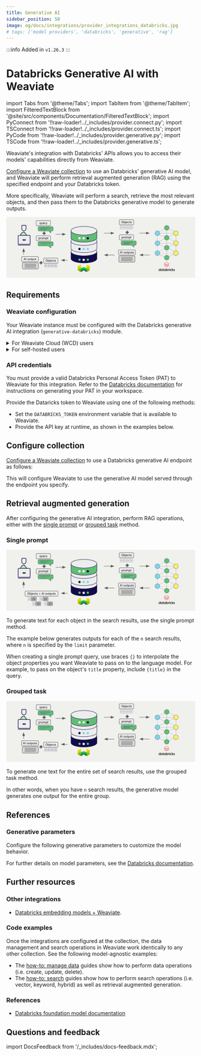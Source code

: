 ```yaml
---
title: Generative AI
sidebar_position: 50
image: og/docs/integrations/provider_integrations_databricks.jpg
# tags: ['model providers', 'databricks', 'generative', 'rag']
---
```


:::info Added in `v1.26.3`
:::

# Databricks Generative AI with Weaviate

import Tabs from '@theme/Tabs';
import TabItem from '@theme/TabItem';
import FilteredTextBlock from '@site/src/components/Documentation/FilteredTextBlock';
import PyConnect from '!!raw-loader!../_includes/provider.connect.py';
import TSConnect from '!!raw-loader!../_includes/provider.connect.ts';
import PyCode from '!!raw-loader!../_includes/provider.generative.py';
import TSCode from '!!raw-loader!../_includes/provider.generative.ts';

Weaviate's integration with Databricks' APIs allows you to access their models' capabilities directly from Weaviate.

[Configure a Weaviate collection](#configure-collection) to use an Databricks' generative AI model, and Weaviate will perform retrieval augmented generation (RAG) using the specified endpoint and your Databricks token.

More specifically, Weaviate will perform a search, retrieve the most relevant objects, and then pass them to the Databricks generative model to generate outputs.

![RAG integration illustration](../_includes/integration_databricks_rag.png)

## Requirements

### Weaviate configuration

Your Weaviate instance must be configured with the Databricks generative AI integration (`generative-databricks`) module.

<details>
  <summary>For Weaviate Cloud (WCD) users</summary>

This integration is enabled by default on Weaviate Cloud (WCD) serverless instances.

</details>

<details>
  <summary>For self-hosted users</summary>

- Check the [cluster metadata](../../config-refs/meta.md) to verify if the module is enabled.
- Follow the [how-to configure modules](../../configuration/modules.md) guide to enable the module in Weaviate.

</details>

### API credentials

You must provide a valid Databricks Personal Access Token (PAT) to Weaviate for this integration. Refer to the [Databricks documentation](https://docs.databricks.com/en/dev-tools/auth/pat.html) for instructions on generating your PAT in your workspace.

Provide the Dataricks token to Weaviate using one of the following methods:

- Set the `DATABRICKS_TOKEN` environment variable that is available to Weaviate.
- Provide the API key at runtime, as shown in the examples below.

<Tabs groupId="languages">

  <TabItem value="py" label="Python API v4">
    <FilteredTextBlock
      text={PyConnect}
      startMarker="# START DatabricksInstantiation"
      endMarker="# END DatabricksInstantiation"
      language="py"
    />
  </TabItem>
  <TabItem value="js" label="JS/TS API v3">
    <FilteredTextBlock
      text={TSConnect}
      startMarker="// START DatabricksInstantiation"
      endMarker="// END DatabricksInstantiation"
      language="ts"
    />
  </TabItem>

</Tabs>

## Configure collection

[Configure a Weaviate collection](../../manage-data/collections.mdx#specify-a-generative-module) to use a Databricks generative AI endpoint as follows:

<Tabs groupId="languages">
  <TabItem value="py" label="Python API v4">
    <FilteredTextBlock
      text={PyCode}
      startMarker="# START BasicGenerativeDatabricks"
      endMarker="# END BasicGenerativeDatabricks"
      language="py"
    />
  </TabItem>

  <TabItem value="js" label="JS/TS API v3">
    <FilteredTextBlock
      text={TSCode}
      startMarker="// START BasicGenerativeDatabricks"
      endMarker="// END BasicGenerativeDatabricks"
      language="ts"
    />
  </TabItem>
</Tabs>

This will configure Weaviate to use the generative AI model served through the endpoint you specify.

## Retrieval augmented generation

After configuring the generative AI integration, perform RAG operations, either with the [single prompt](#single-prompt) or [grouped task](#grouped-task) method.

### Single prompt

![Single prompt RAG integration generates individual outputs per search result](../_includes/integration_databricks_rag_single.png)

To generate text for each object in the search results, use the single prompt method.

The example below generates outputs for each of the `n` search results, where `n` is specified by the `limit` parameter.

When creating a single prompt query, use braces `{}` to interpolate the object properties you want Weaviate to pass on to the language model. For example, to pass on the object's `title` property, include `{title}` in the query.

<Tabs groupId="languages">

  <TabItem value="py" label="Python API v4">
    <FilteredTextBlock
      text={PyCode}
      startMarker="# START SinglePromptExample"
      endMarker="# END SinglePromptExample"
      language="py"
    />
  </TabItem>
  <TabItem value="js" label="JS/TS API v3">
    <FilteredTextBlock
      text={TSCode}
      startMarker="// START SinglePromptExample"
      endMarker="// END SinglePromptExample"
      language="ts"
    />
  </TabItem>

</Tabs>

### Grouped task

![Grouped task RAG integration generates one output for the set of search results](../_includes/integration_databricks_rag_grouped.png)

To generate one text for the entire set of search results, use the grouped task method.

In other words, when you have `n` search results, the generative model generates one output for the entire group.

<Tabs groupId="languages">

  <TabItem value="py" label="Python API v4">
    <FilteredTextBlock
      text={PyCode}
      startMarker="# START GroupedTaskExample"
      endMarker="# END GroupedTaskExample"
      language="py"
    />
  </TabItem>

  <TabItem value="js" label="JS/TS API v3">
    <FilteredTextBlock
      text={TSCode}
      startMarker="// START GroupedTaskExample"
      endMarker="// END GroupedTaskExample"
      language="ts"
    />
  </TabItem>

</Tabs>

## References

### Generative parameters

Configure the following generative parameters to customize the model behavior.

<Tabs groupId="languages">
  <TabItem value="py" label="Python API v4">
    <FilteredTextBlock
      text={PyCode}
      startMarker="# START FullGenerativeDatabricks"
      endMarker="# END FullGenerativeDatabricks"
      language="py"
    />
  </TabItem>

  <TabItem value="js" label="JS/TS API v3">
    <FilteredTextBlock
      text={TSCode}
      startMarker="// START FullGenerativeDatabricks"
      endMarker="// END FullGenerativeDatabricks"
      language="ts"
    />
  </TabItem>

</Tabs>

For further details on model parameters, see the [Databricks documentation](https://docs.databricks.com/en/machine-learning/foundation-models/api-reference.html#chat-task).

## Further resources

### Other integrations

- [Databricks embedding models + Weaviate](./embeddings.md).

### Code examples

Once the integrations are configured at the collection, the data management and search operations in Weaviate work identically to any other collection. See the following model-agnostic examples:

- The [how-to: manage data](../../manage-data/index.md) guides show how to perform data operations (i.e. create, update, delete).
- The [how-to: search](../../search/index.md) guides show how to perform search operations (i.e. vector, keyword, hybrid) as well as retrieval augmented generation.

### References

- [Databricks foundation model documentation](https://docs.databricks.com/en/machine-learning/foundation-models/api-reference.html)

## Questions and feedback

import DocsFeedback from '/_includes/docs-feedback.mdx';

<DocsFeedback/>
